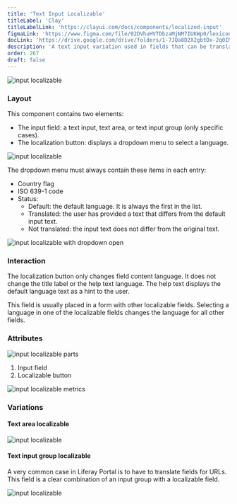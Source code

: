 ```yaml
---
title: 'Text Input Localizable'
titleLabel: 'Clay'
titleLabelLink: 'https://clayui.com/docs/components/localized-input'
figmaLink: 'https://www.figma.com/file/02DVhuHVTDbzaMjNM7IUKWp0/lexicon?node-id=6033%3A2985'
docLink: 'https://drive.google.com/drive/folders/1-7JQa8D2X2gbtDx-2q0IMWwwV73wSeTE?usp=sharing'
description: 'A text input variation used in fields that can be translated into multiple languages.'
order: 267
draft: false
---
```


![input localizable](/images/lexicon/InputLocalizable.jpg)

### Layout

This component contains two elements:

-   The input field: a text input, text area, or text input group (only specific cases).
-   The localization button: displays a dropdown menu to select a language.

![input localizable](/images/lexicon/InputLocalizable.jpg)

The dropdown menu must always contain these items in each entry:

-   Country flag
-   ISO 639-1 code
-   Status:
    -   Default: the default language. It is always the first in the list.
    -   Translated: the user has provided a text that differs from the default input text.
    -   Not translated: the input text does not differ from the original text.

![input localizable with dropdown open](/images/lexicon/InputLocalizableOpen.jpg)

### Interaction

The localization button only changes field content language. It does not change the title label or the help text language. The help text displays the default language text as a hint to the user.

This field is usually placed in a form with other localizable fields. Selecting a language in one of the localizable fields changes the language for all other fields.

### Attributes

![input localizable parts](/images/lexicon/InputLocalizableParts.jpg)

1. Input field
2. Localizable button

![input localizable metrics](/images/lexicon/InputLocalizableMetrics.jpg)

### Variations

#### Text area localizable

![input localizable](/images/lexicon/InputLocalizableArea.jpg)

#### Text input group localizable

A very common case in Liferay Portal is to have to translate fields for URLs. This field is a clear combination of an input group with a localizable field.

![input localizable](/images/lexicon/InputLocalizableGroupUrl.jpg)

